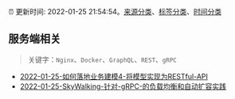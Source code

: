 :alarm_clock: 更新时间: 2022-01-25 21:54:54。[来源分类](../README.md)、[标签分类](../TAGS.md)、[时间分类](../TIMELINE.md)

## 服务端相关


> 关键字：`Nginx`、`Docker`、`GraphQL`、`REST`、`gRPC`



- [2022-01-25-如何落地业务建模4-将模型实现为RESTful-API](https://toutiao.io/k/g9bytug) 
- [2022-01-25-SkyWalking-针对-gRPC-的负载均衡和自动扩容实践](https://toutiao.io/k/9you17q) 